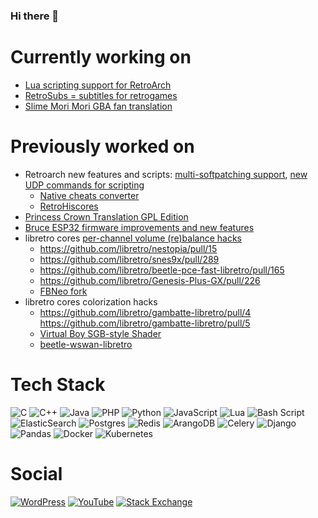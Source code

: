 ### Hi there 👋

# Currently working on

 - [Lua scripting support for RetroArch](https://github.com/libretro/RetroArch/issues/6454#issuecomment-3085644333)
 - [RetroSubs = subtitles for retrogames](https://github.com/eadmaster/RetroSubs)
 - [Slime Mori Mori GBA fan translation](https://github.com/eadmaster/Translimeation)

# Previously worked on

 - Retroarch new features and scripts: [multi-softpatching support](https://github.com/libretro/RetroArch/pull/12281), [new UDP commands for scripting](https://github.com/libretro/RetroArch/pull/10095)
     - [Native cheats converter](https://github.com/libretro/libretro-database/issues/1360)
     - [RetroHiscores](https://github.com/eadmaster/RetroHiscores)
 - [Princess Crown Translation GPL Edition](https://github.com/eadmaster/pcrown)
 - [Bruce ESP32 firmware improvements and new features](https://github.com/pr3y/Bruce/pulls?q=author%3Aeadmaster+)
 - libretro cores [per-channel volume (re)balance hacks](https://eadmaster.altervista.org/wordpress/archives/90)
   - https://github.com/libretro/nestopia/pull/15
   - https://github.com/libretro/snes9x/pull/289
   - https://github.com/libretro/beetle-pce-fast-libretro/pull/165
   - https://github.com/libretro/Genesis-Plus-GX/pull/226
   - [FBNeo fork](https://github.com/eadmaster/FBNeo-chvolmod)
 - libretro cores colorization hacks
   - https://github.com/libretro/gambatte-libretro/pull/4 https://github.com/libretro/gambatte-libretro/pull/5
   - [Virtual Boy SGB-style Shader](https://eadmaster.altervista.org/pub/index.php?page=shaders)
   - [beetle-wswan-libretro](https://github.com/libretro/beetle-wswan-libretro/issues/79)

# Tech Stack

![C](https://img.shields.io/badge/c-%2300599C.svg?style=for-the-badge&logo=c&logoColor=white)
![C++](https://img.shields.io/badge/c++-%2300599C.svg?style=for-the-badge&logo=c%2B%2B&logoColor=white)
![Java](https://img.shields.io/badge/java-%23ED8B00.svg?style=for-the-badge&logo=openjdk&logoColor=white)
![PHP](https://img.shields.io/badge/php-%23777BB4.svg?style=for-the-badge&logo=php&logoColor=white)
![Python](https://img.shields.io/badge/python-3670A0?style=for-the-badge&logo=python&logoColor=ffdd54)
![JavaScript](https://img.shields.io/badge/javascript-%23323330.svg?style=for-the-badge&logo=javascript&logoColor=%23F7DF1E)
![Lua](https://img.shields.io/badge/lua-%232C2D72.svg?style=for-the-badge&logo=lua&logoColor=white)
![Bash Script](https://img.shields.io/badge/bash_script-%23121011.svg?style=for-the-badge&logo=gnu-bash&logoColor=white)
![ElasticSearch](https://img.shields.io/badge/-ElasticSearch-005571?style=for-the-badge&logo=elasticsearch)
![Postgres](https://img.shields.io/badge/postgres-%23316192.svg?style=for-the-badge&logo=postgresql&logoColor=white)
![Redis](https://img.shields.io/badge/redis-%23DD0031.svg?style=for-the-badge&logo=redis&logoColor=white)
![ArangoDB](https://a11ybadges.com/badge?logo=arangodb)
![Celery](https://img.shields.io/badge/celery-%2337814A.svg?style=for-the-badge&logo=celery&logoColor=white)
![Django](https://img.shields.io/badge/django-%23092E20.svg?style=for-the-badge&logo=django&logoColor=white)
![Pandas](https://img.shields.io/badge/pandas-%23150458.svg?style=for-the-badge&logo=pandas&logoColor=white)
![Docker](https://img.shields.io/badge/docker-%230db7ed.svg?style=for-the-badge&logo=docker&logoColor=white)
![Kubernetes](https://img.shields.io/badge/kubernetes-%23326ce5.svg?style=for-the-badge&logo=kubernetes&logoColor=white)


# Social

[![WordPress](https://img.shields.io/badge/WordPress-%23117AC9.svg?style=for-the-badge&logo=WordPress&logoColor=white)](http://eadmaster.altervista.org/wordpress/)
[![YouTube](https://img.shields.io/badge/YouTube-%23FF0000.svg?style=for-the-badge&logo=YouTube&logoColor=white)](https://www.youtube.com/@eadmaster2)
[![Stack Exchange](https://img.shields.io/badge/StackExchange-%23ffffff.svg?style=for-the-badge&logo=StackExchange)](https://stackexchange.com/users/416057/eadmaster)

<!--

# Desktop Apps

![KDE](https://a11ybadges.com/badge?logo=kde)
![LibreOffice](https://img.shields.io/badge/LibreOffice-%2318A303?style=for-the-badge&logo=LibreOffice&logoColor=white)
![Gimp Gnu Image Manipulation Program](https://img.shields.io/badge/Gimp-657D8B?style=for-the-badge&logo=gimp&logoColor=FFFFFF)
![Inkscape](https://img.shields.io/badge/Inkscape-e0e0e0?style=for-the-badge&logo=inkscape&logoColor=080A13)
![Audacity](https://img.shields.io/badge/Audacity-0000CC?style=for-the-badge&logo=audacity&logoColor=white)
[![Geany](https://img.shields.io/static/v1?label=Geany&message=Geany&color=yellow&logo=geany)](https://github.com/geany/geany)
[![Double Commander](https://img.shields.io/static/v1?label=DoubleCommander&message=DoubleCommander&color=red&logo=doublecmd)](https://github.com/doublecmd/doublecmd)

# IoT

![Arduino](https://img.shields.io/badge/-Arduino-00979D?style=for-the-badge&logo=Arduino&logoColor=white)
![Raspberry Pi](https://img.shields.io/badge/-RaspberryPi-C51A4A?style=for-the-badge&logo=Raspberry-Pi)
![Espressif](https://img.shields.io/badge/espressif-E7352C.svg?style=for-the-badge&logo=espressif&logoColor=white)
![Mosquitto](https://img.shields.io/badge/mosquitto-%233C5280.svg?style=for-the-badge&logo=eclipsemosquitto&logoColor=white)


https://github.com/Ileriayo/markdown-badges
https://github.com/a11y-badges/a11y-markdown-badges

TODO: add assembly lang

**eadmaster/eadmaster** is a ✨ _special_ ✨ repository because its `README.md` (this file) appears on your GitHub profile.

Here are some ideas to get you started:

- 🔭 I’m currently working on ...
- 🌱 I’m currently learning ...
- 👯 I’m looking to collaborate on ...
- 🤔 I’m looking for help with ...
- 💬 Ask me about ...
- 📫 How to reach me: ...
- 😄 Pronouns: ...
- ⚡ Fun fact: ...
-->
